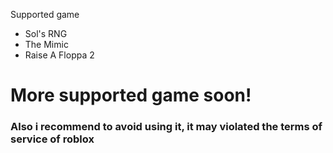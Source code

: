 Supported game
- Sol's RNG
- The Mimic
- Raise A Floppa 2

# More supported game soon!

### Also i recommend to avoid using it, it may violated the terms of service of roblox
